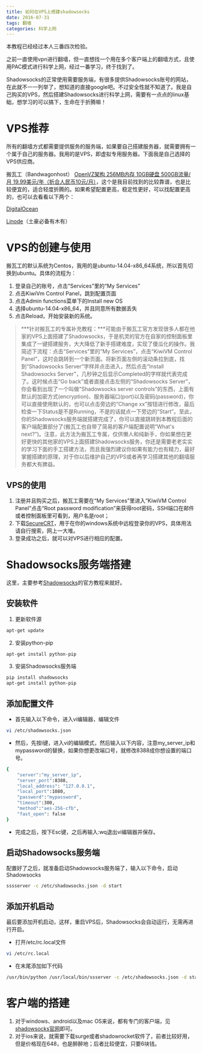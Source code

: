 ```yaml
---
title: 如何在VPS上搭建shadowsocks
date: 2016-07-31
tags: 翻墙
categories: 科学上网
---
```


本教程已经经过本人三番四次检验。

之前一直使用vpn进行翻墙，但一直想找一个用在多个客户端上的翻墙方式，且使用PAC模式进行科学上网，经过一番学习，终于找到了。

Shadowsocks的正常使用需要服务端，有很多提供Shadowsocks账号的网站，在此就不一一列举了，想知道的直接google吧。不过安全性就不知道了。我是自己购买的VPS，然后搭建Shadowsocks进行科学上网，需要有一点点的linux基础，想学习的可以搞下，生命在于折腾嘛！

# VPS推荐 #
所有的翻墙方式都需要提供服务的服务端，如果要自己搭建服务器，就需要拥有一个属于自己的服务器。我用的是VPS，即虚拟专用服务器。下面我是自己选择的VPS供应商。

搬瓦工（Bandwagonhost）
[OpenVZ架构 256MB内存  10GB硬盘 500GB流量/月 19.99美元/年（折合人民币10元/月）](https://bandwagonhost.com/cart.php?a=confproduct&i=0)，这个是我目前找到的比较靠谱，也是比较便宜的，适合轻度折腾的。如果希望配置更高，稳定性更好，可以找配置更高的，也可以去看看以下两个：

[DigitalOcean](https://www.digitalocean.com/?refcode=03e3e84b8f22)

[Linode](https://www.linode.com/?r=69edd5eafe47ed8a7e128c057f3367a90ce51135)（土豪必备有木有）

# VPS的创建与使用 #

搬瓦工的默认系统为Centos，我用的是ubuntu-14.04-x86_64系统，所以首先切换到ubuntu。具体的流程为：

1. 登录自己的账号，点击“Services”里的“My Services”
2. 点击KiwiVm Control Panel，跳到配置页面
2. 点击Admin functions菜单下的Install new OS
3. 选择ubuntu-14.04-x86_64，并且同意所有数据丢失
4. 点击Reload，开始安装新的系统。

> ***针对搬瓦工的专属补充教程：***可能由于搬瓦工官方发现很多人都在他家的VPS上面搭建了Shadowsocks，于是机灵的官方在自家的控制面板里集成了一键搭建服务，大大降低了新手搭建难度，实现了傻瓜化的操作。我简述下流程：点击“Services”里的“My Services”，点击“KiwiVM Control Panel”，这时会跳转到一个新页面。将新页面左侧的滚动条拉到底，找到“Shadowsocks Server”字样并点击进入，然后点击“Install Shadowsocks Server”，几秒钟之后显示Completed的字样就代表完成了。这时候点击“Go back”或者直接点击左侧的“Shadowsocks Server”，你会看到出现了一个叫做“Shadowsocks server controls”的东西，上面有默认的加密方式(encryption)、服务器端口(port)以及密码(password)，你可以直接使用默认的，也可以点击旁边的“Change xx”按钮进行修改，最后检查一下Status是不是Running，不是的话就点一下旁边的“Start”。至此，你的Shadowsocks服务端就搭建完成了，你可以直接跳转到本教程后面的客户端配置部分了(搬瓦工也自带了简易的客户端配置说明“What's next?”)。注意，此方法为搬瓦工专属，仅供懒人和纯新手，你如果想在更好更快的其他家的VPS上面搭建Shadowsocks服务，你还是需要老老实实的学习下面的手工搭建方法，而且我强烈建议你如果有能力也有精力，最好掌握搭建的原理，对于你以后维护自己的VPS或者再学习搭建其他的翻墙服务都大有脾益。

## VPS的使用 ##


1. 注册并且购买之后，搬瓦工需要在“My Services”里进入“KiwiVM Control Panel”点击“Root password modification”来获得root密码，SSH端口在邮件或者控制面板里可看到，用户名是root；
2. 下载[SecureCRT](https://www.vandyke.com/download/securecrt/download.html)，用于在你的windows系统中远程登录你的VPS，具体用法请自行搜索，网上一大堆。
3. 登录成功之后，就可以对VPS进行相应的配置。

# Shadowsocks服务端搭建 #
这里，主要参考[Shadowsocks](https://shadowsocks.org/en/index.html)的官方教程来就好。
## 安装软件 ##
1. 更新软件源
```sh 
apt-get update
```
2. 安装python-pip
```sh
apt-get install python-pip
```
3. 安装Shadowsocks服务端
```sh
pip install shadowsocks
apt-get install python-pip
```
## 添加配置文件 ##


- 首先输入以下命令，进入vi编辑器，编辑文件
```sh
vi /etc/shadowsocks.json
```

- 然后，先按i键，进入vi的编辑模式，然后输入以下内容，注意my_server_ip和mypassword的替换，如果你想更改端口号，就修改8388成你想设置的端口号。
```sh
{
	"server":"my_server_ip",
	"server_port":8388,
	"local_address": "127.0.0.1",
	"local_port":1080,
	"password":"mypassword",
	"timeout":300,
	"method":"aes-256-cfb",
	"fast_open": false
}
```

- 完成之后，按下Esc键，之后再输入:wq退出vi编辑器并保存。

## 启动Shadowsocks服务端 ##
配置好了之后，就准备启动Shadowsocks服务端了，输入以下命令，启动Shadowsocks
```sh
sssserver -c /etc/shadowsocks.json -d start
```

## 添加开机启动 ##

最后要添加开机启动，这样，重启VPS后，Shadowsocks会自动运行，无需再进行开启。

- 打开/etc/rc.local文件
```sh
vi /etc/rc.local
```

- 在末尾添加如下代码
```sh
/usr/bin/python /usr/local/bin/ssserver -c /etc/shadowsocks.json -d start
```

# 客户端的搭建 #


1. 对于windows、android以及mac OS来说，都有专门的客户端，见[shadowsocks官网](https://shadowsocks.org/en/download/clients.html)即可。
2. 对于ios来说，就需要下载surge或者shadowrocket软件了，前者比较好用，但是价格现在648，也是醉醉地；后者比较便宜，只要6块钱。
